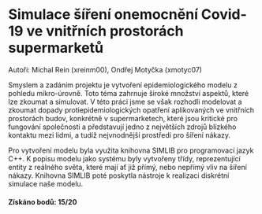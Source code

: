 # Simulace šíření onemocnění Covid-19 ve vnitřních prostorách supermarketů

Autoři: Michal Rein (xreinm00), Ondřej Motyčka (xmotyc07)

Smyslem a zadáním projektu je vytvoření epidemiologického modelu z pohledu mikro-úrovně. Toto téma zahrnuje široké množství aspektů, které lze 
zkoumat a simulovat. V této práci jsme se však rozhodli modelovat a zkoumat dopady protiepidemiologických opatření aplikovaných ve vnitřních 
prostorách budov, konkrétně v supermarketech, které jsou kritické pro fungování 
společnosti a představují jedno z největších zdrojů blízkého kontaktu mezi lidmi, 
a tudíž nejvnodnější prostředí pro šíření nákazy.

Pro vytvoření modelu byla využita knihovna SIMLIB pro programovací 
jazyk C++. K popisu modelu jako systému byly vytvořeny třídy, 
reprezentující entity z reálného světa, které mají ať již přímý, nebo nepřímý vliv 
na šíření nákazy. Knihovna SIMLIB poté poskytla nástroje k realizaci diskrétní 
simulace naše modelu.

#### Získáno bodů: 15/20